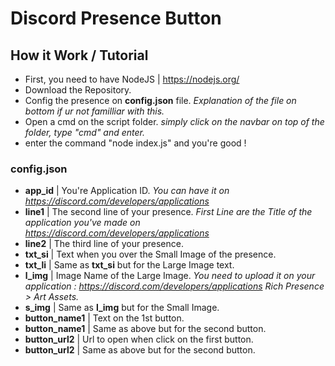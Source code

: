 # Discord Presence Button
<Simple JS code using discord-rpc to show presence with customisable button.>

## How it Work / Tutorial
- First, you need to have NodeJS | https://nodejs.org/
- Download the Repository.
- Config the presence on **config.json** file. *Explanation of the file on bottom if ur not familliar with this.*
- Open a cmd on the script folder. *simply click on the navbar on top of the folder, type "cmd" and enter.*
- enter the command "node index.js" and you're good !

### config.json
- **app_id**        | You're Application ID. *You can have it on https://discord.com/developers/applications*
- **line1**         | The second line of your presence. *First Line are the Title of the application you've made on https://discord.com/developers/applications*
- **line2**         | The third line of your presence.
- **txt_si**        | Text when you over the Small Image of the presence.
- **txt_li**        | Same as **txt_si** but for the Large Image text.
- **l_img**         | Image Name of the Large Image. *You need to upload it on your application : https://discord.com/developers/applications Rich Presence > Art Assets.*
- **s_img**         | Same as **l_img** but for the Small Image.
- **button_name1**  | Text on the 1st button.
- **button_name1**  | Same as above but for the second button.
- **button_url2**   | Url to open when click on the first button.
- **button_url2**   | Same as above but for the second button.
